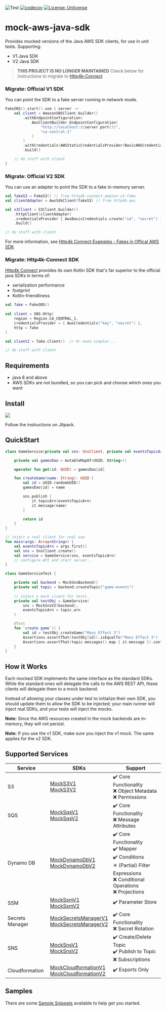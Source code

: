 ![Test](https://github.com/oharaandrew314/mock-aws-java-sdk/workflows/Test/badge.svg)
[![codecov](https://codecov.io/gh/oharaandrew314/mock-aws-java-sdk/branch/master/graph/badge.svg)](https://codecov.io/gh/oharaandrew314/mock-aws-java-sdk)
[![License: Unlicense](https://img.shields.io/badge/license-Unlicense-blue.svg)](http://unlicense.org/)

# mock-aws-java-sdk

Provides mocked versions of the Java AWS SDK clients, for use in unit tests.
Supporting:
- V1 Java SDK
- V2 Java SDK

> **THIS PROJECT IS NO LONGER MAINTAINED**
> Check below for instructions to migrate to [Http4k-Connect](https://github.com/http4k/http4k-connect)

### Migrate: Official V1 SDK

You can point the SDK to a fake server running in network mode.

```kotlin
FakeSNS().start().use { server ->
    val client = AmazonSNSClient.builder()
        .withEndpointConfiguration(
            AwsClientBuilder.EndpointConfiguration(
                "http://localhost:${server.port()}",
                "ca-central-1"
            )
        )
        .withCredentials(AWSStaticCredentialsProvider(BasicAWSCredentials("id", "secret")))
        .build()

    // do stuff with client
}
```

### Migrate: Official V2 SDK

You can use an adapter to point the SDK to a fake in-memory server.

```kotlin
val fakeS3 = FakeS3() // from http4k-connect-amazon-s3-fake
val clientAdapter = AwsSdkClient(fakeS3) // from http4k-aws

val s3Client = S3Client.builder()
    .httpClient(clientAdapter)
    .credentialsProvider { AwsBasicCredentials.create("id", "secret") }
    .build()

// do stuff with client
```

For more information, see [Http4k Connect Examples - Fakes in Offical AWS SDK](https://github.com/http4k/http4k-connect-examples/tree/master/fakes-in-official-aws-sdk)

### Migrate: Http4k-Connect SDK

[Http4k Connect](https://github.com/http4k/http4k-connect) provides its own Kotlin SDK that's far superior to the official java SDKs in terms of:
- serialization performance
- footprint
- Kotlin-friendliness

```kotlin
val fake = FakeSNS()
        
val client = SNS.Http(
    region = Region.CA_CENTRAL_1,
    credentialsProvider = { AwsCredentials("key", "secret") },
    http = fake
)

val client2 = fake.client()  // Or even simpler...

// do stuff with client
```

## Requirements

- java 8 and above
- AWS SDKs are not bundled, so you can pick and choose which ones you want

## Install

[![](https://jitpack.io/v/oharaandrew314/mock-aws-java-sdk.svg)](https://jitpack.io/#oharaandrew314/mock-aws-java-sdk)

Follow the instructions on Jitpack.

## QuickStart

```kotlin
class GameService(private val sns: SnsClient, private val eventsTopicArn: String) {

    private val gamesDao = mutableMapOf<UUID, String>()

    operator fun get(id: UUID) = gamesDao[id]

    fun createGame(name: String): UUID {
        val id = UUID.randomUUID()
        gamesDao[id] = name

        sns.publish {
            it.topicArn(eventsTopicArn)
            it.message(name)
        }

        return id
    }
}

// inject a real client for real use
fun main(args: Array<String>) {
    val eventsTopicArn = args.first()
    val sns = SnsClient.create()
    val service = GameService(sns, eventsTopicArn)
    // configure API and start server...
}

class GameServiceTest {

    private val backend = MockSnsBackend()
    private val topic = backend.createTopic("game-events")
    
    // inject a mock client for tests
    private val testObj = GameService(
        sns = MockSnsV2(backend),
        eventsTopicArn = topic.arn
    )

    @Test
    fun `create game`() {
        val id = testObj.createGame("Mass Effect 3")
        Assertions.assertThat(testObj[id]).isEqualTo("Mass Effect 3")
        Assertions.assertThat(topic.messages().map { it.message }).containsExactly("Mass Effect 3")
    }
}
```

## How it Works

Each mocked SDK implements the same interface as the standard SDKs.
While the standard ones will delegate the calls to the AWS REST API,
these clients will delegate them to a mock backend.

Instead of allowing your classes under test to initialize their own SDK,
you should update them to allow the SDK to be injected;
your main runner will inject real SDKs, and your tests will inject the mocks.

**Note:** Since the AWS resources created in the mock backends are in-memory, they will not persist.

**Note:** If you use the v1 SDK, make sure you inject the v1 mock.  The same applies for the v2 SDK. 


## Supported Services

| Service | SDKs | Support |
| ------- | ---- | ------- | 
| S3 | [MockS3V1](src/main/kotlin/io/andrewohara/awsmock/s3/MockS3V1.kt)<br/>[MockS3V2](src/main/kotlin/io/andrewohara/awsmock/s3/MockS3V2.kt) | :heavy_check_mark: Core Functionality<br/>:x: Object Metadata<br/>:x: Permissions |
| SQS | [MockSqsV1](src/main/kotlin/io/andrewohara/awsmock/sqs/MockSqsV1.kt)<br/>[MockSqsV2](src/main/kotlin/io/andrewohara/awsmock/sqs/MockSqsV2.kt) | :heavy_check_mark: Core Functionality<br/>:x: Message Attributes |
| Dynamo DB | [MockDynamoDbV1](src/main/kotlin/io/andrewohara/awsmock/dynamodb/MockDynamoDbV1.kt)<br/>[MockDynamoDbV2](src/main/kotlin/io/andrewohara/awsmock/dynamodb/MockDynamoDbV2.kt) | :heavy_check_mark: Core Functionality<br/>:heavy_check_mark: Mapper<br/>:heavy_check_mark: Conditions<br/>:eight_pointed_black_star: (Partial) Filter Expressions<br/>:x: Conditional Operations<br/>:x: Projections |
| SSM | [MockSsmV1](src/main/kotlin/io/andrewohara/awsmock/ssm/MockSsmV1.kt)<br/>[MockSsmV2](src/main/kotlin/io/andrewohara/awsmock/ssm/MockSsmV2.kt) | :heavy_check_mark: Parameter Store |
| Secrets Manager | [MockSecretsManagerV1](src/main/kotlin/io/andrewohara/awsmock/secretsmanager/MockSecretsManagerV1.kt)<br/>[MockSecretsManagerV2](src/main/kotlin/io/andrewohara/awsmock/secretsmanager/MockSecretsManagerV2.kt) | :heavy_check_mark: Core Functionality<br/>:x: Secret Rotation |
| SNS | [MockSnsV1](src/main/kotlin/io/andrewohara/awsmock/sns/MockSnsV1.kt)<br/>[MockSnsV2](src/main/kotlin/io/andrewohara/awsmock/sns/MockSnsV2.kt) | :heavy_check_mark: Create/Delete Topic<br/>:heavy_check_mark: Publish to Topic<br/>:x: Subscriptions |
| Cloudformation | [MockCloudformationV1](src/main/kotlin/io/andrewohara/awsmock/cloudformation/MockCloudformationV1.kt)<br/>[MockCloudformationV2](src/main/kotlin/io/andrewohara/awsmock/cloudformation/MockCloudformationV2.kt) | :heavy_check_mark: Exports Only |

## Samples

There are some [Sample Snippets](src/test/kotlin/io/andrewohara/awsmock/samples) available to help get you started.
